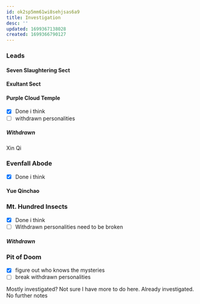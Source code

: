 ```yaml
---
id: ok2sp5mm61wi8sehjsas6a9
title: Investigation
desc: ''
updated: 1699367138028
created: 1699366790127
---
```

### Leads

#### Seven Slaughtering Sect

#### Exultant Sect

#### Purple Cloud Temple

- [x] Done i think
- [ ] withdrawn personalities

##### Withdrawn

Xin Qi

### Evenfall Abode

- [x] Done i think

#### Yue Qinchao

### Mt. Hundred Insects

- [x] Done i think
- [ ] Withdrawn personalities need to be broken

##### Withdrawn

### Pit of Doom

- [x] figure out who knows the mysteries
- [ ] break withdrawn personalities

Mostly investigated? Not sure I have more to do here.
Already investigated. No further notes
